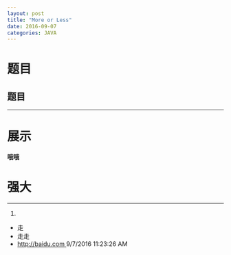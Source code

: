 ```yaml
---
layout: post
title: "More or Less"
date: 2016-09-07
categories: JAVA
---
```


# 题目
## 题目

----------
# 展示 #
**哦哦**
# **强大** #

----------
1. 
- 走
- 走走
- [http://baidu.com ](http://baidu.com  "baidu")9/7/2016 11:23:26 AM 